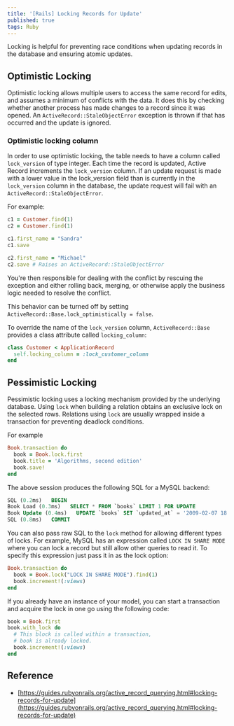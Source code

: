 ```yaml
---
title: '[Rails] Locking Records for Update'
published: true
tags: Ruby
---
```


Locking is helpful for preventing race conditions when updating records in the database and ensuring atomic updates.

## Optimistic Locking

Optimistic locking allows multiple users to access the same record for edits,
and assumes a minimum of conflicts with the data. It does this by checking
whether another process has made changes to a record since it was opened. An
`ActiveRecord::StaleObjectError` exception is thrown if that has occurred and
the update is ignored.

### Optimistic locking column

In order to use optimistic locking, the table needs to have a column called
`lock_version` of type integer. Each time the record is updated, Active Record
increments the `lock_version` column. If an update request is made with a lower
value in the lock_version field than is currently in the `lock_version` column
in the database, the update request will fail with an
`ActiveRecord::StaleObjectError`.

For example:

```ruby
c1 = Customer.find(1)
c2 = Customer.find(1)

c1.first_name = "Sandra"
c1.save

c2.first_name = "Michael"
c2.save # Raises an ActiveRecord::StaleObjectError
```

You're then responsible for dealing with the conflict by rescuing the exception and either rolling back, merging, or otherwise apply the business logic needed to resolve the conflict.

This behavior can be turned off by setting `ActiveRecord::Base.lock_optimistically = false`.

To override the name of the `lock_version` column, `ActiveRecord::Base`
provides a class attribute called `locking_column`:

```ruby
class Customer < ApplicationRecord
  self.locking_column = :lock_customer_column
end
```

## Pessimistic Locking

Pessimistic locking uses a locking mechanism provided by the underlying
database. Using `lock` when building a relation obtains an exclusive lock on the
selected rows. Relations using `lock` are usually wrapped inside a transaction
for preventing deadlock conditions.

For example

```ruby
Book.transaction do
  book = Book.lock.first
  book.title = 'Algorithms, second edition'
  book.save!
end
```

The above session produces the following SQL for a MySQL backend:

```sql
SQL (0.2ms)   BEGIN
Book Load (0.3ms)   SELECT * FROM `books` LIMIT 1 FOR UPDATE
Book Update (0.4ms)   UPDATE `books` SET `updated_at` = '2009-02-07 18:05:56', `title` = 'Algorithms, second edition' WHERE `id` = 1
SQL (0.8ms)   COMMIT
```

You can also pass raw SQL to the `lock` method for allowing different types of
locks. For example, MySQL has an expression called `LOCK IN SHARE MODE` where
you can lock a record but still allow other queries to read it. To specify
this expression just pass it in as the lock option:

```ruby
Book.transaction do
  book = Book.lock("LOCK IN SHARE MODE").find(1)
  book.increment!(:views)
end
```

If you already have an instance of your model, you can start a transaction and acquire the lock in one go using the following code:

```ruby
book = Book.first
book.with_lock do
  # This block is called within a transaction,
  # book is already locked.
  book.increment!(:views)
end
```

## Reference

- [https://guides.rubyonrails.org/active_record_querying.html#locking-records-for-update](https://guides.rubyonrails.org/active_record_querying.html#locking-records-for-update)